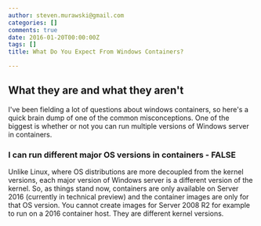 ```yaml
---
author: steven.murawski@gmail.com
categories: []
comments: true
date: 2016-01-20T00:00:00Z
tags: []
title: What Do You Expect From Windows Containers?

---
```


## What they are and what they aren't

I've been fielding a lot of questions about windows containers, so here's a quick brain dump of one of the common misconceptions.  One of the biggest is whether or not you can run multiple versions of Windows server in containers.

### I can run different major OS versions in containers - FALSE

Unlike Linux, where OS distributions are more decoupled from the kernel versions, each major version of Windows server is a different version of the kernel.  So, as things stand now, containers are only available on Server 2016 (currently in technical preview) and the container images are only for that OS version.  You cannot create images for Server 2008 R2 for example to run on a 2016 container host.  They are different kernel versions.
